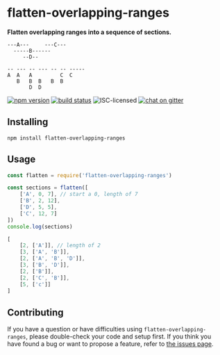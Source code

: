 # flatten-overlapping-ranges

**Flatten overlapping ranges into a sequence of sections.**

```
---A---     ---C---
  -----B------
     --D--
```

```
-- --- -- --- -- -- -----
A  A   A         C  C
   B   B  B   B  B
       D  D
```

[![npm version](https://img.shields.io/npm/v/flatten-overlapping-ranges.svg)](https://www.npmjs.com/package/flatten-overlapping-ranges)
[![build status](https://api.travis-ci.org/derhuerst/flatten-overlapping-ranges.svg?branch=master)](https://travis-ci.org/derhuerst/flatten-overlapping-ranges)
![ISC-licensed](https://img.shields.io/github/license/derhuerst/flatten-overlapping-ranges.svg)
[![chat on gitter](https://badges.gitter.im/derhuerst.svg)](https://gitter.im/derhuerst)


## Installing

```shell
npm install flatten-overlapping-ranges
```


## Usage

```js
const flatten = require('flatten-overlapping-ranges')

const sections = flatten([
	['A', 0, 7], // start a 0, length of 7
	['B', 2, 12],
	['D', 5, 5],
	['C', 12, 7]
])
console.log(sections)
```

```js
[
	[2, ['A']], // length of 2
	[3, ['A', 'B']],
	[2, ['A', 'B', 'D']],
	[3, ['B', 'D']],
	[2, ['B']],
	[2, ['C', 'B']],
	[5, ['c']]
]
```


## Contributing

If you have a question or have difficulties using `flatten-overlapping-ranges`, please double-check your code and setup first. If you think you have found a bug or want to propose a feature, refer to [the issues page](https://github.com/derhuerst/flatten-overlapping-ranges/issues).
